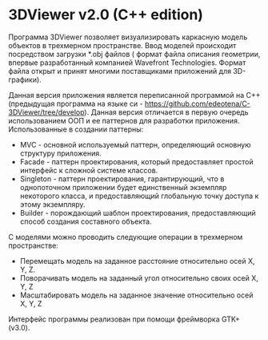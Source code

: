 # 3DViewer v2.0 (C++ edition)

Программа 3DViewer позволяет визуализировать каркасную модель объектов в трехмерном пространстве. Ввод моделей происходит посредством загрузки *.obj файлов ( формат файла описания геометрии, впервые разработанный компанией Wavefront Technologies. Формат файла открыт и принят многими поставщиками приложений для 3D-графики).

Данная версия приложения является переписанной программой на C++ (предыдущая программа на языке си - https://github.com/edeotena/C-3DViewer/tree/develop). Данная версия отличается в первую очередь использованием ООП и ее паттернов для разработки приложения.
Использованные в создании паттерны:
- MVC - основной используемый паттерн, определяющий основную структуру приложения.
- Facade - паттерн проектирования, который предоставляет простой интерфейс к сложной системе классов.
- Singleton - паттерн проектирования, гарантирующий, что в однопоточном приложении будет единственный экземпляр некоторого класса, и предоставляющий глобальную точку доступа к этому экземпляру.
- Builder - порождающий шаблон проектирования, предоставляющий способ создания составного объекта.

С моделями можно проводить следующие операции в трехмерном пространстве:
- Перемещать модель на заданное расстояние относительно осей X, Y, Z.
- Поворачивать модель на заданный угол относительно своих осей X, Y, Z
- Масштабировать модель на заданное значение относительно осей X, Y, Z

Интерфейс программы реализован при помощи фреймворка GTK+ (v3.0).
